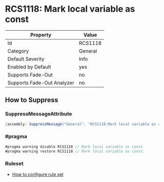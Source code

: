 # RCS1118: Mark local variable as const

Property | Value
--- | --- 
Id | RCS1118
Category | General
Default Severity | Info
Enabled by Default | yes
Supports Fade-Out | no
Supports Fade-Out Analyzer | no

## How to Suppress

### SuppressMessageAttribute

```csharp
[assembly: SuppressMessage("General", "RCS1118:Mark local variable as const.", Justification = "<Pending>")]
```

### \#pragma

```csharp
#pragma warning disable RCS1118 // Mark local variable as const.
#pragma warning restore RCS1118 // Mark local variable as const.
```

### Ruleset

* [How to configure rule set](../HowToConfigureAnalyzers.md)
